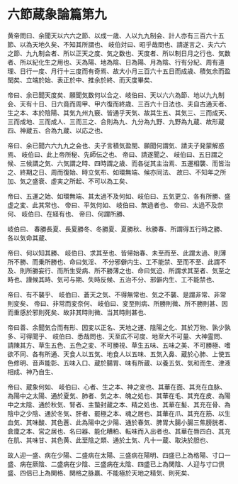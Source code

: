 # 六節蔵象論篇第九 #

黄帝問曰、余聞天以六六之節、以成一歳、人以九九制会、計人亦有三百六十五節、以為天地久矣、不知其所謂也、
岐伯対曰、昭乎哉問也、請遂言之、夫六六之節、九九制会者、所以正天之度、気之数也、天度者、所以制日月之行也、気数者、所以紀化生之用也、天為陽、地為陰、日為陽、月為陰、行有分紀、周有道理、日行一度、月行十三度而有奇焉、故大小月三百六十五日而成歳、積気余而盈閏矣、立端於始、表正於中、推余於終、而天度畢矣、

帝曰、余已聞天度矣、願聞気数何以合之、岐伯曰、天以六六為節、地以九九制会、天有十日、日六竟而周甲、甲六復而終歳、三百六十日法也、夫自古通天者、生之本、本於陰陽、其気九州九竅、皆通乎天気、故其生五、其気三、三而成天、三而成地、三而成人、三而三之、合則為九、九分為九野、九野為九蔵、故形蔵四、神蔵五、合為九蔵、以応之也、

帝曰、余已聞六六九九之会也、夫子言積気盈閏、願聞何謂気、請夫子発蒙解惑焉、
岐伯曰、此上帝所秘、先師伝之也、
帝曰、請遂聞之、
岐伯曰、五日謂之候、三候謂之気、六気謂之時、四時謂之歳、而各従其主治焉、五運相襲、而皆治之、終期之日、周而復始、時立気布、如環無端、候亦同法、
故曰、不知年之所加、気之盛衰、虚実之所起、不可以為工矣、

帝曰、五運之始、如環無端、其太過不及何如、岐伯曰、五気更立、各有所勝、盛虚之変、此其常也、
帝曰、平気何如、
岐伯曰、無過者也、
帝曰、太過不及奈何、
岐伯曰、在経有也、
帝曰、何謂所勝、

岐伯曰、
春勝長夏、長夏勝冬、冬勝夏、夏勝秋、秋勝春、所謂得五行時之勝、各以気命其蔵、

帝曰、何以知其勝、
岐伯曰、求其至也、皆帰始春、未至而至、此謂太過、則薄所不勝、而乗所勝也、命曰気淫、
不分邪僻内生、工不能禁、至而不至、此謂不及、則所勝妄行、而所生受病、所不勝薄之也、命曰気迫、所謂求其至者、気至之時也、謹候其時、気可与期、失時反候、五治不分、邪僻内生、工不能禁也、

帝曰、有不襲乎、
岐伯曰、蒼天之気、不得無常也、気之不襲、是謂非常、非常則変矣、
帝曰、非常而変奈何、
岐伯曰、変至則病、所勝則微、所不勝則甚、因而重感於邪則死矣、故非其時則微、当其時則甚也、

帝曰善、余聞気合而有形、因変以正名、天地之運、陰陽之化、其於万物、孰少孰多、可得聞乎、
岐伯曰、悉哉問也、天至広不可度、地至大不可量、大神霊問、請陳其方、草生五色、五色之変、不可勝視、草生五味、五味之美、不可勝極、嗜欲不同、各有所通、天食人以五気、地食人以五味、五気入鼻、蔵於心肺、上使五色修明、音声能彰、五味入口、蔵於腸胃、味有所蔵、以養五気、気和而生、津液相成、神乃自生、

帝曰、蔵象何如、
岐伯曰、心者、生之本、神之変也、其華在面、其充在血脉、為陽中之太陽、通於夏気、肺者、気之本、魄之処也、其華在毛、其充在皮、為陽中之太陰、通於秋気、腎者、主蟄封蔵之本、精之処也、其華在髪、其充在骨、為陰中之少陰、通於冬気、肝者、罷極之本、魂之居也、其華在爪、其充在筋、以生血気、其味酸、其色蒼、此為陽中之少陽、通於春気、脾胃大腸小腸三焦膀胱者、倉廩之本、営之居也、名曰器、能化糟粕、転味而入出者也、其華在唇四白、其充在肌、其味甘、其色黄、此至陰之類、通於土気、凡十一蔵、取決於胆也、

故人迎一盛、病在少陽、二盛病在太陽、三盛病在陽明、四盛已上為格陽、寸口一盛、病在厥陰、二盛病在少陰、三盛病在太陰、四盛已上為関陰、人迎与寸口倶盛、四倍已上為関格、関格之脉嬴、不能極於天地之精気、則死矣、
